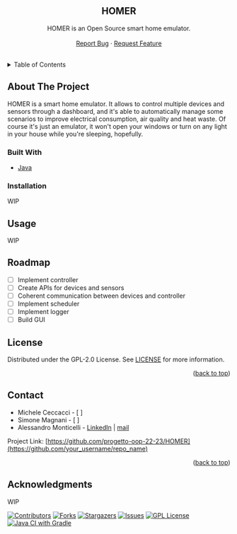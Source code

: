 <!-- README.md start -->
<a name="readme-top"></a>
<br />
<div align="center">
  <a href="https://github.com/progetto-oop-22-23/HOMER">
    <!-- <img src="" alt="Logo" width="80" height="80"> -->
  </a>

  <h2 align="center">HOMER</h2>

  <p align="center">
    HOMER is an Open Source smart home emulator.
    <br />
    <br />
    <!-- <a href="https://github.com/progetto-oop-22-23/HOMER">View Demo</a>
    · -->
    <a href="https://github.com/progetto-oop-22-23/HOMER/issues">Report Bug</a>
    ·
    <a href="https://github.com/progetto-oop-22-23/HOMER/issues">Request Feature</a>
  </p>
</div>

 <br/>

<details>
  <summary>Table of Contents</summary>
  <ol>
    <li>
      <a href="#about-the-project">About The Project</a>
      <ul>
        <li><a href="#built-with">Built With</a></li>
      </ul>
    </li>
    <li>
      <a href="#getting-started">Getting Started</a>
      <ul>
        <li><a href="#prerequisites">Prerequisites</a></li>
        <li><a href="#installation">Installation</a></li>
      </ul>
    </li>
    <li><a href="#usage">Usage</a></li>
    <li><a href="#roadmap">Roadmap</a></li>
    <li><a href="#contributing">Contributing</a></li>
    <li><a href="#license">License</a></li>
    <li><a href="#contact">Contact</a></li>
    <li><a href="#acknowledgments">Acknowledgments</a></li>
  </ol>
</details>

## About The Project
HOMER is a smart home emulator. It allows to control multiple devices and sensors through a dashboard, and it's able to automatically
manage some scenarios to improve electrical consumption, air quality and heat waste.
Of course it's just an emulator, it won't open your windows or turn on any light in your house while you're sleeping, hopefully.

### Built With
* [Java](https://www.oracle.com/it/java/)

### Installation
WIP

## Usage
WIP

## Roadmap
- [ ] Implement controller
- [ ] Create APIs for devices and sensors
- [ ] Coherent communication between devices and controller
- [ ] Implement scheduler
- [ ] Implement logger
- [ ] Build GUI

<!-- LICENSE -->
## License

Distributed under the GPL-2.0 License. See [LICENSE](https://github.com/progetto-oop-22-23/HOMER/blob/main/LICENSE) for more information.

<p align="right">(<a href="#readme-top">back to top</a>)</p>



<!-- CONTACT -->
## Contact

- Michele Ceccacci - [ ]
- Simone Magnani - [ ]
- Alessandro Monticelli - [LinkedIn](https://www.linkedin.com/in/ale-mont) | [mail](mailto:alessandr.monticell4@studio.unibo.it)

Project Link: [https://github.com/progetto-oop-22-23/HOMER](https://github.com/your_username/repo_name)

<p align="right">(<a href="#readme-top">back to top</a>)</p>



<!-- ACKNOWLEDGMENTS -->
## Acknowledgments
WIP


<!-- README.md end -->

[CI-shield]: https://github.com/progetto-oop-22-23/HOMER/actions/workflows/test.yml/badge.svg?branch=main&
[CI-url]: https://github.com/progetto-oop-22-23/HOMER/actions/workflows/test.yml
[contributors-shield]: https://img.shields.io/github/contributors/progetto-oop-22-23/HOMER?style=for-the-badge
[contributors-url]: https://github.com/progetto-oop-22-23/HOMER/graphs/contributors
[forks-shield]: https://img.shields.io/github/forks/progetto-oop-22-23/HOMER?style=for-the-badge
[forks-url]: https://github.com/progetto-oop-22-23/HOMER/network/members
[stars-shield]: https://img.shields.io/github/stars/progetto-oop-22-23/HOMER?style=for-the-badge
[stars-url]: https://github.com/progetto-oop-22-23/HOMER/stargazers
[issues-shield]: https://img.shields.io/github/issues/progetto-oop-22-23/HOMER?style=for-the-badge
[issues-url]: https://github.com/progetto-oop-22-23/HOMER/issues
[license-shield]: https://img.shields.io/github/license/progetto-oop-22-23/HOMER?style=for-the-badge
[license-url]: https://github.com/progetto-oop-22-23/HOMER/blob/master/LICENSE

[![Contributors][contributors-shield]][contributors-url]
[![Forks][forks-shield]][forks-url]
[![Stargazers][stars-shield]][stars-url]
[![Issues][issues-shield]][issues-url]
[![GPL License][license-shield]][license-url]
[![Java CI with Gradle][CI-shield]][CI-url]
